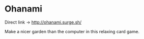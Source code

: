 # Ohanami

Direct link -> http://ohanami.surge.sh/

Make a nicer garden than the computer in this relaxing card game.
